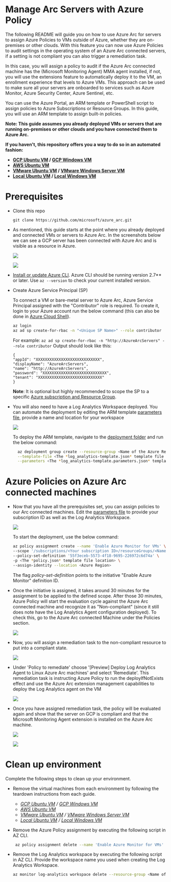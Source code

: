 # Manage Arc Servers with Azure Policy

The following README will guide you on how to use Azure Arc for servers to assign Azure Policies to VMs outside of Azure, whether they are on-premises or other clouds. With this feature you can now use Azure Policies to audit settings in the operating system of an Azure Arc connected servers, if a setting is not compliant you can also trigger a remediation task. 

In this case, you will assign a policy to audit if the Azure Arc connected machine has the (Microsoft Monitoring Agent) MMA agent installed, if not, you will use the extensions feature to automatically deploy it to the VM, an enrollment experience that levels to Azure VMs. This approach can be used to make sure all your servers are onboarded to services such as Azure Monitor, Azure Security Center, Azure Sentinel, etc. 

You can use the Azure Portal, an ARM template or PowerShell script to assign policies to Azure Subscriptions or Resource Groups. In this guide, you will use an ARM template to assign built-in policies. 

**Note: This guide assumes you already deployed VMs or servers that are running on-premises or other clouds and you have connected them to Azure Arc.**

**If you haven't, this repository offers you a way to do so in an automated fashion:**
- **[GCP Ubuntu VM](gcp_terraform_ubuntu.md) / [GCP Windows VM](gcp_terraform_windows.md)**
- **[AWS Ubuntu VM](aws_terraform_ubuntu.md)**
- **[VMware Ubuntu VM](vmware_terraform_ubuntu.md) / [VMware Windows Server VM](vmware_terraform_winsrv.md)**
- **[Local Ubuntu VM](local_vagrant_ubuntu.md) / [Local Windows VM](local_vagrant_windows.md)**

# Prerequisites

* Clone this repo

    ```terminal
    git clone https://github.com/microsoft/azure_arc.git
    ```

* As mentioned, this guide starts at the point where you already deployed and connected VMs or servers to Azure Arc. In the screenshots below we can see a GCP server has been connected with Azure Arc and is visible as a resource in Azure.

    ![](../img/vm_policies/01.png)

    ![](../img/vm_policies/02.png)

  
* [Install or update Azure CLI](https://docs.microsoft.com/en-us/cli/azure/install-azure-cli?view=azure-cli-latest). Azure CLI should be running version 2.7** or later. Use ```az --version``` to check your current installed version.

* Create Azure Service Principal (SP)   

    To connect a VM or bare-metal server to Azure Arc, Azure Service Principal assigned with the "Contributor" role is required. To create it, login to your Azure account run the below command (this can also be done in [Azure Cloud Shell](https://shell.azure.com/)).

    ```bash
    az login
    az ad sp create-for-rbac -n "<Unique SP Name>" --role contributor
    ```
    For example:
    ```az ad sp create-for-rbac -n "http://AzureArcServers" --role contributor```
    Output should look like this:
    ```
    {
    "appId": "XXXXXXXXXXXXXXXXXXXXXXXXXXXX",
    "displayName": "AzureArcServers",
    "name": "http://AzureArcServers",
    "password": "XXXXXXXXXXXXXXXXXXXXXXXXXXXX",
    "tenant": "XXXXXXXXXXXXXXXXXXXXXXXXXXXX"
    }
    ```
    
  **Note**: It is optional but highly recommended to scope the SP to a specific [Azure subscription and Resource Group](https://docs.microsoft.com/en-us/cli/azure/ad/sp?view=azure-cli-latest).

* You will also need to have a Log Analytics Workspace deployed. You can automate the deployment by editing the ARM template [parameters file](../policies/arm/log_analytics-template.parameters.json), provide a name and location for your workspace

    ![](../img/vm_policies/03.png)

  To deploy the ARM template, navigate to the [deployment folder](../policies/arm) and run the below command:

  ```bash
    az deployment group create --resource-group <Name of the Azure Resource Group> \
    --template-file <The *log_analytics-template.json* template file location> \
    --parameters <The *log_analytics-template.parameters.json* template file location>
  ```

# Azure Policies on Azure Arc connected machines

* Now that you have all the prerequisites set, you can assign policies to our Arc connected machines. Edit the [parameters file](../policies/arm/policy.json) to provide your subscription ID as well as the Log Analytics Workspace.

    ![](../img/vm_policies/04.png)

  To start the deployment, use the below command: 

  ```bash
  az policy assignment create --name 'Enable Azure Monitor for VMs' \
  --scope '/subscriptions/<Your subscription ID>/resourceGroups/<Name of the Azure Resource Group>' \
  --policy-set-definition '55f3eceb-5573-4f18-9695-226972c6d74a' \
  -p <The *policy.json* template file location> \
  --assign-identity --location <Azure Region>
  ```

  The flag *policy-set-definition* points to the initiative "Enable Azure Monitor" definition ID. 

* Once the initiative is assigned, it takes around 30 minutes for the assignment to be applied to the defined scope. After those 30 minutes, Azure Policy will start the evaluation cycle against the Azure Arc connected machine and recognize it as "Non-compliant" (since it still does note have the Log Analytics Agent configuration deployed). To check this, go to the Azure Arc connected Machine under the Policies section. 

  ![](../img/vm_policies/05.png)

* Now, you will assign a remediation task to the non-compliant resource to put into a compliant state. 

  ![](../img/vm_policies/06.png)

* Under 'Policy to remediate' choose '[Preview] Deploy Log Analytics Agent to Linux Azure Arc machines' and select 'Remediate'. This remediation task is instructing Azure Policy to run the deployIfNotExists effect and use the Azure Arc extension management capabilities to deploy the Log Analytics agent on the VM

  ![](../img/vm_policies/07.png)

* Once you have assigned remediation task, the policy will be evaluated again and show that the server on GCP is compliant and that the Microsoft Monitoring Agent extension is installed on the Azure Arc machine.

  ![](../img/vm_policies/08.png)

  ![](../img/vm_policies/09.png)

# Clean up environment

Complete the following steps to clean up your environment.

* Remove the virtual machines from each environment by following the teardown instructions from each guide.

    - *[GCP Ubuntu VM](gcp_terraform_ubuntu.md) / [GCP Windows VM](gcp_terraform_windows.md)*
    - *[AWS Ubuntu VM](aws_terraform_ubuntu.md)*
    - *[VMware Ubuntu VM](vmware_terraform_ubuntu.md) / [VMware Windows Server VM](vmware_terraform_winsrv.md)*
    - *[Local Ubuntu VM](local_vagrant_ubuntu.md) / [Local Windows VM](local_vagrant_windows.md)*

* Remove the Azure Policy assignment by executing the following script in AZ CLI.

   ```bash
    az policy assignment delete --name 'Enable Azure Monitor for VMs' --resource-group <resource_group>
    ```
* Remove the Log Analytics workspace by executing the following script in AZ CLI. Provide the workspace name you used when creating the Log Analytics Workspace.

    ```bash
    az monitor log-analytics workspace delete --resource-group <Name of the Azure Resource Group> --workspace-name <Log Analytics Workspace Name> --yes
    ```
